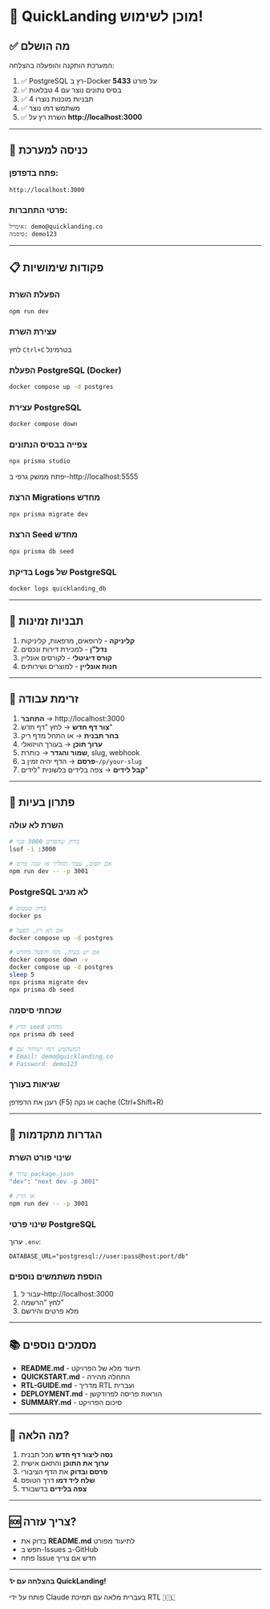 # 🎉 QuickLanding מוכן לשימוש!

## ✅ מה הושלם

המערכת הותקנה והופעלה בהצלחה:

1. ✅ PostgreSQL רץ ב-Docker על פורט **5433**
2. ✅ בסיס נתונים נוצר עם 4 טבלאות
3. ✅ 4 תבניות מוכנות נוצרו
4. ✅ משתמש דמו נוצר
5. ✅ השרת רץ על **http://localhost:3000**

---

## 🚀 כניסה למערכת

### פתח בדפדפן:
```
http://localhost:3000
```

### פרטי התחברות:
```
אימייל: demo@quicklanding.co
סיסמה: demo123
```

---

## 📋 פקודות שימושיות

### הפעלת השרת
```bash
npm run dev
```

### עצירת השרת
לחץ `Ctrl+C` בטרמינל

### הפעלת PostgreSQL (Docker)
```bash
docker compose up -d postgres
```

### עצירת PostgreSQL
```bash
docker compose down
```

### צפייה בבסיס הנתונים
```bash
npx prisma studio
```
יפתח ממשק גרפי ב-http://localhost:5555

### הרצת Migrations מחדש
```bash
npx prisma migrate dev
```

### הרצת Seed מחדש
```bash
npx prisma db seed
```

### בדיקת Logs של PostgreSQL
```bash
docker logs quicklanding_db
```

---

## 🎨 תבניות זמינות

1. **קליניקה** - לרופאים, מרפאות, קליניקות
2. **נדל"ן** - למכירת דירות ונכסים
3. **קורס דיגיטלי** - לקורסים אונליין
4. **חנות אונליין** - למוצרים ושירותים

---

## 📝 זרימת עבודה

1. **התחבר** → http://localhost:3000
2. **צור דף חדש** → לחץ "דף חדש"
3. **בחר תבנית** → או התחל מדף ריק
4. **ערוך תוכן** → בעורך הויזואלי
5. **שמור והגדר** → כותרת, slug, webhook
6. **פרסם** → הדף יהיה זמין ב-`/p/your-slug`
7. **קבל לידים** → צפה בלידים בלשונית "לידים"

---

## 🐛 פתרון בעיות

### השרת לא עולה
```bash
# בדוק שהפורט 3000 פנוי
lsof -i :3000

# אם תפוס, עצור תהליך או שנה פורט
npm run dev -- -p 3001
```

### PostgreSQL לא מגיב
```bash
# בדוק סטטוס
docker ps

# אם לא רץ, הפעל
docker compose up -d postgres

# אם יש בעיה, נקה והפעל מחדש
docker compose down -v
docker compose up -d postgres
sleep 5
npx prisma migrate dev
npx prisma db seed
```

### שכחתי סיסמה
```bash
# הרץ seed מחדש
npx prisma db seed

# המשתמש דמו ישוחזר עם
# Email: demo@quicklanding.co
# Password: demo123
```

### שגיאות בעורך
רענן את הדפדפן (F5) או נקה cache (Ctrl+Shift+R)

---

## 🔧 הגדרות מתקדמות

### שינוי פורט השרת
```bash
# ערוך package.json
"dev": "next dev -p 3001"

# או הרץ
npm run dev -- -p 3001
```

### שינוי פרטי PostgreSQL
ערוך `.env`:
```env
DATABASE_URL="postgresql://user:pass@host:port/db"
```

### הוספת משתמשים נוספים
1. עבור ל-http://localhost:3000
2. לחץ "הרשמה"
3. מלא פרטים והירשם

---

## 📚 מסמכים נוספים

- **README.md** - תיעוד מלא של הפרויקט
- **QUICKSTART.md** - התחלה מהירה
- **RTL-GUIDE.md** - מדריך RTL ועברית
- **DEPLOYMENT.md** - הוראות פריסה לפרודקשן
- **SUMMARY.md** - סיכום הפרויקט

---

## 🎯 מה הלאה?

1. **נסה ליצור דף חדש** מכל תבנית
2. **ערוך את התוכן** והתאם אישית
3. **פרסם ובדוק** את הדף הציבורי
4. **שלח ליד דמו** דרך הטופס
5. **צפה בלידים** בדשבורד

---

## 🆘 צריך עזרה?

- בדוק את **README.md** לתיעוד מפורט
- חפש ב-Issues ב-GitHub
- פתח Issue חדש אם צריך

---

**✨ בהצלחה עם QuickLanding!**

פותח על ידי Claude בעברית מלאה עם תמיכת RTL 🇮🇱

